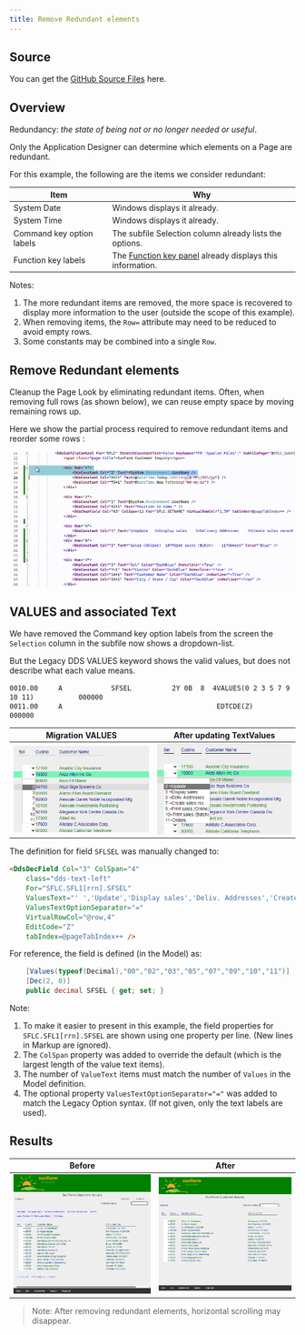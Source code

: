 ```yaml
---
title: Remove Redundant elements
---
```

## Source

You can get the [GitHub Source Files](https://github.com/asnaqsys-examples/sunfarm-ui-enhancements) here.

## Overview

Redundancy: *the state of being not or no longer needed or useful*.

Only the Application Designer can determine which elements on a Page are redundant.

For this example, the following are the items we consider redundant:

| Item | Why  |
| ---- | ---- |
|  System Date | Windows displays it already. |
|  System Time | Windows displays it already. |
|  Command key option labels | The subfile Selection column already lists the options. |
|  Function key labels | The [Function key panel](/enhance-function-keys-location.html) already displays this information. |


Notes: 
1. The more redundant items are removed, the more space is recovered to display more information to the user (outside the scope of this example).
2. When removing items, the `Row=` attribute may need to be reduced to avoid empty rows.
3. Some constants may be combined into a single `Row`.

## Remove Redundant elements

Cleanup the Page Look by eliminating redundant items. Often, when removing full rows (as shown below), we can reuse empty space by moving remaining rows up.

Here we show the partial process required to remove redundant items and reorder some rows :

![Eliminate redundant items](./images/eliminate-redundant-items.gif)



## VALUES and associated Text

We have removed the Command key option labels from the screen the `Selection` column in the subfile now shows a dropdown-list.

But the Legacy DDS VALUES keyword shows the valid values, but does not describe what each value means.

```
0010.00     A            SFSEL          2Y 0B  8  4VALUES(0 2 3 5 7 9 10 11)           000000
0011.00     A                                      EDTCDE(Z)                           000000
```

| Migration VALUES | After updating TextValues |
| :-: | :-: |
| ![Migration of VALUES](./images/cust-inq-dropdown-values.png) | ![After updating TextValues](./images/cust-inq-dropdown-values-plus-text.png) |

The definition for field `SFLSEL` was manually changed to:

```html
<DdsDecField Col="3" ColSpan="4" 
    class="dds-text-left"
    For="SFLC.SFL1[rrn].SFSEL"
    ValuesText="' ','Update','Display sales','Deliv. Addresses','Create sales rec.','Print sales (Online)','Print sales (Batch)','Orders'"
    ValuesTextOptionSeparator="="
    VirtualRowCol="@row,4" 
    EditCode="Z" 
    tabIndex=@pageTabIndex++ />
```

For reference, the field is defined (in the Model) as:
```cs
    [Values(typeof(Decimal),"00","02","03","05","07","09","10","11")]
    [Dec(2, 0)]
    public decimal SFSEL { get; set; }
```

Note:
1. To make it easier to present in this example, the field properties for `SFLC.SFL1[rrn].SFSEL` are shown using one property per line. (New lines in Markup are ignored).
2. The `ColSpan` property was added to override the default (which is the largest length of the value text items).
3. The number of `ValueText` items must match the number of `Values` in the Model definition.
4. The optional property `ValuesTextOptionSeparator="="` was added to match the Legacy Option syntax. (If not given, only the text labels are used).

## Results

| Before | After |
| :-: | :-: |
| ![Before removing redundant items](./images/redundant-before-customer-inquiry.png) | ![After removing redundant items](./images/redundant-after-customer-inquiry.png) |

>Note: After removing redundant elements, horizontal scrolling may disappear.